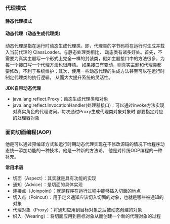 ### 代理模式

#### 静态代理模式

#### 动态代理（动态生成代理类）

动态代理是指在运行时动态生成代理类。即，代理类的字节码将在运行时生成并载入当前代理的 ClassLoader。与静态处理类相比，
动态类有诸多好处。首先，不需要为真实主题写一个形式上完全一样的封装类，假如主题接口中的方法很多，为每一个接口写一个代理方法也很麻烦。
如果接口有变动，则真实主题和代理类都要修改，不利于系统维护；其次，使用一些动态代理的生成方法甚至可以在运行时制定代理类的执行逻辑，
从而大大提升系统的灵活性。

**JDK自带动态代理**

- java.lang.reflect.Proxy：动态生成代理类和对象
- java.lang.reflect.InvocationHandler(处理器接口)：可以通过invoke方法实现对真实角色的代理访问，每次通过Proxy生成代理类对象对象时
  都要指定对应的处理器对象

### 面向切面编程(AOP)

他是可以通过预编译方式和运行时期动态代理实现在不修改源码的情况下给程序动态统一添加功能的一种技术。他是一种新的方法论，
他是对传统OOP编程的一种补充。

**常用术语**

- 切面（Aspect）：其实就是具有功能的实现
- 通知（Advice）：是切面的具体实现
- 连接点（Joinpoint）：就是程序在运行过程中能够插入切面的地点
- 切入点（Poincut）：用于定义通知应该切入切面的对象，也就是哪些被通知的对象
- 代理对象（Proxy）：将通知应用到目标对象之后被动态创建的对象
- 织入（Wearing）：将切面应用到目标对象从而创建一个新的代理对象的过程

